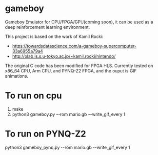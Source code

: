 # gameboy

Gameboy Emulator for CPU/FPGA/GPU(coming soon), it can be used as a deep reinforcement learning environment.

This project is based on the work of Kamil Rocki:

- https://towardsdatascience.com/a-gameboy-supercomputer-33a6955a79a4
- http://olab.is.s.u-tokyo.ac.jp/~kamil.rocki/nintendo/

The original C code has been modified for FPGA HLS. Currently tested on x86_64 CPU, Arm CPU, and PYNQ-Z2 FPGA, and the ouput is GIF animations.

To run on cpu
=============

1. make
2. python3 gameboy.py --rom mario.gb --write_gif_every 1

To run on PYNQ-Z2
=================

python3 gameboy_pynq.py --rom mario.gb --write_gif_every 1




